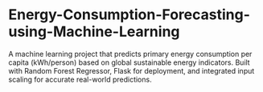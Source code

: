 # Energy-Consumption-Forecasting-using-Machine-Learning
A machine learning project that predicts primary energy consumption per capita (kWh/person) based on global sustainable energy indicators. Built with Random Forest Regressor, Flask for deployment, and integrated input scaling for accurate real-world predictions.
